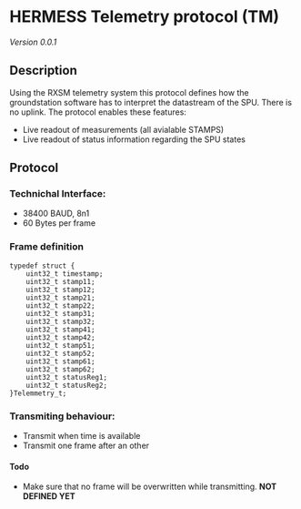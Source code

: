 # HERMESS Telemetry protocol (TM)
_Version 0.0.1_


## Description
Using the RXSM telemetry system this protocol defines how the groundstation software
has to interpret the datastream of the SPU. There is no uplink. The protocol enables
these features:

* Live readout of measurements (all avialable STAMPS)
* Live readout of status information regarding the SPU states


## Protocol
### Technichal Interface:
- 38400 BAUD, 8n1
- 60 Bytes per frame 
### Frame definition
    typedef struct {
        uint32_t timestamp;
        uint32_t stamp11;
        uint32_t stamp12;
        uint32_t stamp21;
        uint32_t stamp22;
        uint32_t stamp31;
        uint32_t stamp32;
        uint32_t stamp41;
        uint32_t stamp42;
        uint32_t stamp51;
        uint32_t stamp52;
        uint32_t stamp61;
        uint32_t stamp62;
        uint32_t statusReg1;
        uint32_t statusReg2;
    }Telemmetry_t;
### Transmiting behaviour:
- Transmit when time is available
- Transmit one frame after an other 
#### Todo
- Make sure that no frame will be overwritten while transmitting.
**NOT DEFINED YET**
